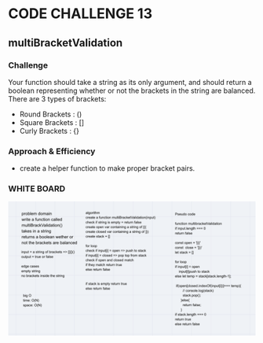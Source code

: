 # CODE CHALLENGE 13
## multiBracketValidation

### Challenge
Your function should take a string as its only argument, and should return a boolean representing whether or not the brackets in the string are balanced. There are 3 types of brackets:

- Round Brackets : ()
- Square Brackets : []
- Curly Brackets : {}



### Approach & Efficiency
- create a helper function to make proper bracket pairs.

### WHITE BOARD
![multi bracket validation](../../assets/multibracketvalidation.png)